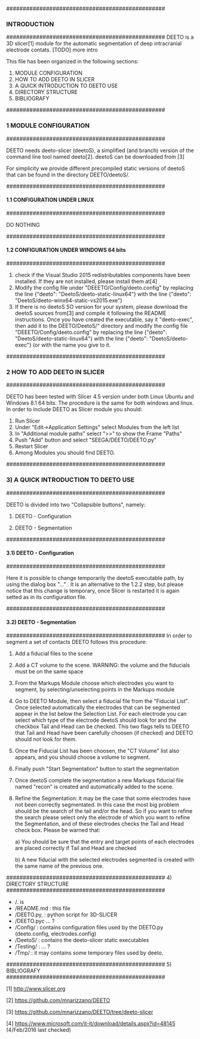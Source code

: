 ################################################
### INTRODUCTION
################################################
DEETO is a 3D slicer[1] module for the automatic segmentation of deep
intracranial electrode contats. [TODO] more intro

This file has been organized in the following sections:

1. MODULE CONFIGURATION
2. HOW TO ADD DEETO IN SLICER
3. A QUICK INTRODUCTION TO DEETO USE
4. DIRECTORY STRUCTURE
5. BIBLIOGRAFY

################################################
### 1 MODULE CONFIGURATION 
################################################

DEETO needs deeto-slicer (deetoS), a simplified (and branch) version of the
command line tool named deeto[2]. deetoS can be downloaded from [3]

For simplicity we provide different precompiled static versions of
deetoS that can be found in the directory DEETO/deetoS/.

################################################
#### 1.1 CONFIGURATION UNDER LINUX
################################################

DO NOTHING

################################################
#### 1.2 CONFIGURATION UNDER WINDOWS 64 bits
################################################
1. check if the Visual Studio 2015 redistributables components have
   been installed. If they are not installed, please install them at[4] 
2. Modify the config file under "DEEETO/Config/deeto.config" by
   replacing the line
      {"deeto": "DeetoS/deeto-static-linux64"} 
   with the line
      {"deeto": "DeetoS/deeto-winx64-static-vs2015.exe"}
3. If there is no deetoS SO version for your system, please download
   the deetoS sources from[3] and compile it following the README
   instructions. Once you have created the executable, say it
   "deeto-exec", then add it to the DEETO/DeetoS/" directory and
   modify the config file "DEEETO/Config/deeto.config" by replacing
   the line
      {"deeto": "DeetoS/deeto-static-linux64"} 
   with the line
      {"deeto": "DeetoS/deeto-exec"} (or with the name you give to it.


################################################
### 2 HOW TO ADD DEETO IN SLICER
################################################

DEETO has been tested with Slicer 4.5 version under both Linux Ubuntu
and Windows 8.1 64 bits. The procedure is the same for both windows
and linux. In order to include DEETO as Slicer module you should:

1. Run Slicer
2. Under "Edit->Application Settings" select Modules from the left list
3. In "Additional module paths" select ">>" to show the Frame "Paths"
4. Push "Add" button and select "SEEGA/DEETO/DEETO.py"
5. Restart Slicer 
6. Among Modules you should find DEETO.

################################################
### 3) A QUICK INTRODUCTION TO DEETO USE
################################################

DEETO is divided into two "Collapsible buttons", namely:

1) DEETO - Configuration

2) DEETO - Segmentation

################################################
#### 3.1) DEETO - Configuration
################################################

Here it is possible to change temporarily the deetoS executable path,
by using the dialog box "..." . It is an alternative to the 1.2.2
step, but please notice that this change is temporary, once Slicer is
restarted it is again setted as in its configuration file.

################################################
#### 3.2) DEETO - Segmentation
################################################
In order to segment a set of contacts DEETO follows this procedure:

1) Add a fiducial files to the scene

2) Add a CT volume to the scene. WARNING: the volume and the fiducials
   must be on the same space

3) From the Markups Module choose which electrodes you want to
   segment, by selecting/unselecting points in the Markups module

4) Go to DEETO Module, then select a fiducial file from the "Fiducial
   List". Once selected automatically the electrodes that can be
   segmented appear in the list below the Selection List.  For each
   electrode you can select which type of the electrode deetoS should
   look for and the checkbox Tail and Head can be checked. This two
   flags tells to DEETO that Tail and Head have been carefully choosen
   (if checked) and DEETO should not look for them. 
   
5) Once the Fiducial List has been choosen, the "CT Volume" list also
   appears, and you should choose a volume to segment.

6) Finally push "Start Segmentation" button to start the segmentation

7) Once deetoS complete the segmentation a new Markups fiducial file
   named "recon" is created and automatically added to the scene.

8) Refine the Segmentation: it may be the case that some electrodes
   have not been correctly segmentated. In this case the most big
   problem should be the search of the tail and/or the head. So if you
   want to refine the search please select only the electrode of which
   you want to refine the Segmentation, and of these electrodes checks
   the Tail and Head check box. Please be warned that:

   a) You should be sure that the entry and target points of each
      electrodes are placed correctly if Tail and Head are checked

   b) A new fiducial with the selected electrodes segmented is created
      with the same name of the previous one.

################################################
4) DIRECTORY STRUCTURE
################################################


- /. is <home> 
- <home>/README.md : this file
- <home>/DEETO.py, : python script for 3D-SLICER
- <home>/DEETO.pyc ... ?
- <home>/Config/   : contains configuration files used by the DEETO.py (deeto.config, electrodes.config)
- <home>/DeetoS/   : contains the deeto-slicer static executables 
- <home>/Testing/  : ... ?
- <home>/Tmp/      : it may contains some temporary files used by deeto.   



################################################
5) BIBLIOGRAFY
################################################

[1] http://www.slicer.org

[2] https://github.com/mnarizzano/DEETO

[3] https://github.com/mnarizzano/DEETO/tree/deeto-slicer

[4] https://www.microsoft.com/it-it/download/details.aspx?id=48145
    (4/Feb/2016 last checked)